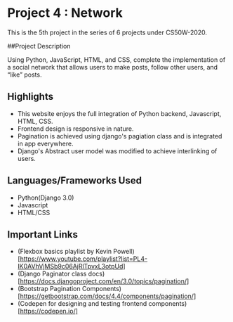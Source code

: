 # Project 4 : Network

This is the 5th project in the series of 6 projects under CS50W-2020.

##Project Description

Using Python, JavaScript, HTML, and CSS, complete the implementation of a social network that allows users to make posts, follow other users, and “like” posts.

## Highlights

- This website enjoys the full integration of Python backend, Javascript, HTML, CSS.
- Frontend design is responsive in nature.
- Pagination is achieved using django's pagiation class and is integrated in app everywhere.
- Django's Abstract user model was modified to achieve interlinking of users.

## Languages/Frameworks Used

- Python(Django 3.0)
- Javascript
- HTML/CSS

## Important Links

- (Flexbox basics playlist by Kevin Powell)[https://www.youtube.com/playlist?list=PL4-IK0AVhVjMSb9c06AjRlTpvxL3otpUd]
- (Django Paginator class docs)[https://docs.djangoproject.com/en/3.0/topics/pagination/]
- (Bootstrap Pagination Components)[https://getbootstrap.com/docs/4.4/components/pagination/]
- (Codepen for designing and testing frontend components)[https://codepen.io/]

